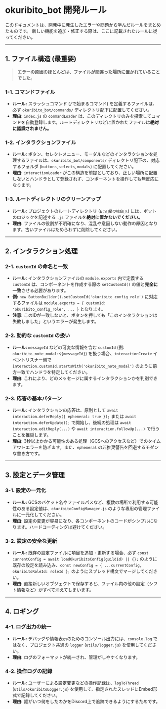 # okuribito_bot 開発ルール

このドキュメントは、開発中に発生したエラーや問題から学んだルールをまとめたものです。
新しい機能を追加・修正する際は、ここに記載されたルールに従ってください。

---

## 1. ファイル構造 (最重要)

> **エラーの原因のほとんどは、ファイルが間違った場所に置かれていることでした。**

### 1-1. コマンドファイル
*   **ルール:** スラッシュコマンド (`/`で始まるコマンド) を定義するファイルは、必ず `okuribito_bot/commands/` ディレクトリ配下に配置してください。
*   **理由:** `index.js` の `commandLoader` は、このディレクトリのみを探索してコマンドを自動登録します。ルートディレクトリなどに置かれたファイルは**絶対に認識されません。**

### 1-2. インタラクションファイル
*   **ルール:** ボタン、セレクトメニュー、モーダルなどのインタラクションを処理するファイルは、`okuribito_bot/components/` ディレクトリ配下の、対応するフォルダ (`buttons`, `selects`, `modals`) に配置してください。
*   **理由:** `interactionLoader` がこの構造を前提としており、正しい場所に配置しないとハンドラとして登録されず、コンポーネントを操作しても無反応になります。

### 1-3. ルートディレクトリのクリーンアップ
*   **ルール:** プロジェクトのルートディレクトリ (`E:\🌳星の校庭🌳\`) には、ボットのロジックを記述する `.js` ファイルを**絶対に置かないでください。**
*   **理由:** ファイルの役割が不明確になり、混乱や意図しない動作の原因となります。古いファイルはためらわずに削除してください。

---

## 2. インタラクション処理

### 2-1. `customId` の命名と一致
*   **ルール:** インタラクションファイルの `module.exports` 内で定義する `customId` は、コンポーネントを作成する際の `setCustomId()` の値と**完全に一致**させる必要があります。
*   **例:** `new ButtonBuilder().setCustomId('okuribito_config_role')` に対応するファイルは `module.exports = { customId: 'okuribito_config_role', ... }` となります。
*   **注意:** このIDが一致しないと、ボタンを押しても「このインタラクションは失敗しました」というエラーが発生します。

### 2-2. 動的な `customId` の扱い
*   **ルール:** `messageId` などの可変な情報を含む `customId` (例: `okuribito_note_modal:${messageId}`) を扱う場合、`interactionCreate` イベントリスナー側で `interaction.customId.startsWith('okuribito_note_modal')` のように前方一致でハンドラを特定してください。
*   **理由:** これにより、どのメッセージに属するインタラクションかを判別できます。

### 2-3. 応答の基本パターン
*   **ルール:** インタラクションの応答は、原則として `await interaction.deferReply({ ephemeral: true });` または `await interaction.deferUpdate();` で開始し、後続の処理は `await interaction.editReply(...)` や `await interaction.followUp(...)` で行うことを推奨します。
*   **理由:** 3秒以上かかる可能性のある処理（GCSへのアクセスなど）でのタイムアウトエラーを防ぎます。また、`ephemeral` の非推奨警告を回避するモダンな書き方です。

---

## 3. 設定とデータ管理

### 3-1. 設定の一元化
*   **ルール:** GCSのバケット名やファイルパスなど、複数の場所で利用する可能性のある設定値は、`okuribitoConfigManager.js` のような専用の管理ファイルに一元化してください。
*   **理由:** 設定の変更が容易になり、各コンポーネントのコードがシンプルになります。ハードコーディングは避けてください。

### 3-2. 設定の安全な更新
*   **ルール:** 既存の設定ファイルに項目を追加・更新する場合、必ず `const currentConfig = await loadOkuribitoConfig(guildId) || {};` のように既存の設定を読み込み、`const newConfig = { ...currentConfig, okuribitoRoleId: roleId };` のようにスプレッド構文でマージしてください。
*   **理由:** 直接新しいオブジェクトで保存すると、ファイル内の他の設定（シフト情報など）がすべて消えてしまいます。

---

## 4. ロギング

### 4-1. ログ出力の統一
*   **ルール:** デバッグや情報表示のためのコンソール出力には、`console.log` ではなく、プロジェクト共通の `logger` (`utils/logger.js`) を使用してください。
*   **理由:** ログのフォーマットが統一され、管理がしやすくなります。

### 4-2. 操作ログの記録
*   **ルール:** ユーザーによる設定変更などの操作記録は、`logToThread` (`utils/okuribitoLogger.js`) を使用して、指定されたスレッドにEmbed形式で記録してください。
*   **理由:** 誰がいつ何をしたのかをDiscord上で追跡できるようにするためです。
